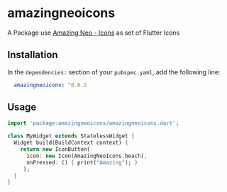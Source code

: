 # amazingneoicons

A Package use [Amazing Neo - Icons](https://amazingneo.com/icons) as set of Flutter Icons


## Installation

In the `dependencies:` section of your `pubspec.yaml`, add the following line:

```yaml
  amazingneoicons: ^0.0.2
```

## Usage

```dart
import 'package:amazingneoicons/amazingneoicons.dart';

class MyWidget extends StatelessWidget {
  Widget build(BuildContext context) {
    return new IconButton(
      icon: new Icon(AmazingNeoIcons.beach),
      onPressed: () { print("Amazing"); }
     );
  }
}
```